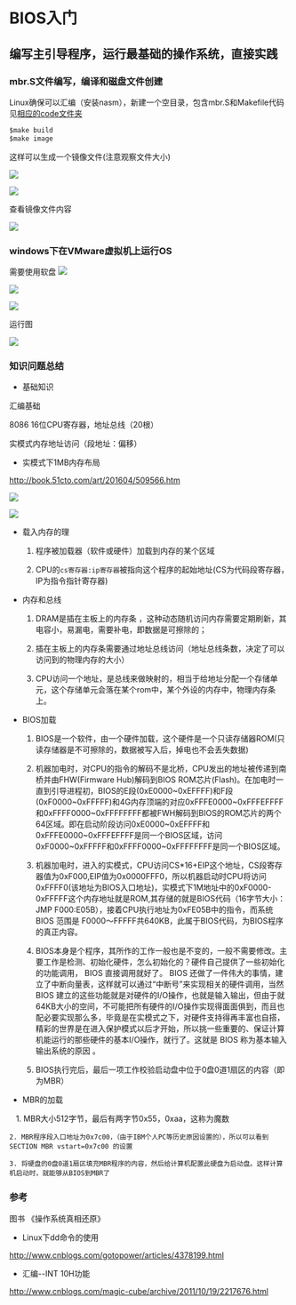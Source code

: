 # BIOS入门

## 编写主引导程序，运行最基础的操作系统，直接实践

### mbr.S文件编写，编译和磁盘文件创建

Linux确保可以汇编（安装nasm），新建一个空目录，包含mbr.S和Makefile代码见<a href="https://github.com/doctording/os/tree/master/docs/content/01_BIOS_to_MBR/code" target="_blank">相应的code文件夹</a>

```java
$make build
$make image
```

这样可以生成一个镜像文件(注意观察文件大小)

![](../01_BIOS_to_MBR/imgs/mk_01.jpg)

![](../01_BIOS_to_MBR/imgs/mk_02.jpg)

查看镜像文件内容

![](../01_BIOS_to_MBR/imgs/xxd.jpg)

### windows下在VMware虚拟机上运行OS

需要使用软盘
![](../01_BIOS_to_MBR/imgs/vm_01.jpg)

![](../01_BIOS_to_MBR/imgs/vm_02.jpg)

![](../01_BIOS_to_MBR/imgs/vm_03.jpg)

运行图

![](../01_BIOS_to_MBR/imgs/vm_04.jpg)

### 知识问题总结

* 基础知识

汇编基础

8086 16位CPU寄存器，地址总线（20根）

实模式内存地址访问（段地址：偏移）

* 实模式下1MB内存布局

http://book.51cto.com/art/201604/509566.htm

![](../01_BIOS_to_MBR/imgs/mbr_1.jpg)

![](../01_BIOS_to_MBR/imgs/mbr_2.jpg)

* 载入内存的理

    1. 程序被加载器（软件或硬件）加载到内存的某个区域

    2. CPU的`cs寄存器:ip寄存器`被指向这个程序的起始地址(CS为代码段寄存器，IP为指令指针寄存器)

* 内存和总线

    1. DRAM是插在主板上的内存条 ，这种动态随机访问内存需要定期刷新，其电容小，易漏电，需要补电，即数据是可擦除的；

    2. 插在主板上的内存条需要通过地址总线访问（地址总线条数，决定了可以访问到的物理内存的大小）

    3. CPU访问一个地址，是总线来做映射的，相当于给地址分配一个存储单元，这个存储单元会落在某个rom中，某个外设的内存中，物理内存条上。

* BIOS加载

    1. BIOS是一个软件，由一个硬件加载，这个硬件是一个只读存储器ROM(只读存储器是不可擦除的，数据被写入后，掉电也不会丢失数据)

    2. 机器加电时，对CPU的指令的解码不是北桥，CPU发出的地址被传递到南桥并由FHW(Firmware Hub)解码到BIOS ROM芯片(Flash)。在加电时一直到引导进程初，BIOS的E段(0xE0000~0xEFFFF)和F段(0xF0000~0xFFFFF)和4G内存顶端的对应0xFFFE0000~0xFFFEFFFF和0xFFFF0000~0xFFFFFFFF都被FWH解码到BIOS的ROM芯片的两个64区域。即在启动阶段访问0xE0000~0xEFFFF和0xFFFE0000~0xFFFEFFFF是同一个BIOS区域，访问0xF0000~0xFFFFF和0xFFFF0000~0xFFFFFFFF是同一个BIOS区域。

    3. 机器加电时，进入的实模式，CPU访问CS*16+EIP这个地址，CS段寄存器值为0xF000,EIP值为0x0000FFF0，所以机器启动时CPU将访问0xFFFF0(该地址为BIOS入口地址)，实模式下1M地址中的0xF0000-0xFFFFF这个内存地址就是ROM,其存储的就是BIOS代码（16字节大小：JMP F000:E05B），接着CPU执行地址为0xFE05B中的指令，而系统 BIOS 范围是 F0000～FFFFF共640KB，此属于BIOS代码，为BIOS程序的真正内容。

    4. BIOS本身是个程序，其所作的工作一般也是不变的，一般不需要修改。主要工作是检测、初始化硬件，怎么初始化的？硬件自己提供了一些初始化的功能调用， BIOS 直接调用就好了。 BIOS 还做了一件伟大的事情，建立了中断向量表，这样就可以通过“中断号”来实现相关的硬件调用，当然 BIOS 建立的这些功能就是对硬件的I/O操作，也就是输入输出，但由于就 64KB大小的空间，不可能把所有硬件的I/O操作实现得面面俱到，而且也配必要实现那么多，毕竟是在实模式之下，对硬件支持得再丰富也自搭，精彩的世界是在进入保护模式以后才开始，所以挑一些重要的、保证计算机能运行的那些硬件的基本I/O操作，就行了。这就是 BIOS 称为基本输入输出系统的原因 。

    5. BIOS执行完后，最后一项工作校验启动盘中位于0盘0道1扇区的内容（即为MBR）

* MBR的加载

    1. MBR大小512字节，最后有两字节0x55，0xaa，这称为魔数

    2. MBR程序段入口地址为0x7c00，（由于IBM个人PC等历史原因设置的），所以可以看到SECTION MBR vstart=0x7c00 的设置

    3. 将硬盘的0盘0道1扇区填充MBR程序的内容，然后给计算机配置此硬盘为启动盘。这样计算机启动时，就能够从BIOS到MBR了

### 参考

图书 《操作系统真相还原》

* Linux下dd命令的使用

http://www.cnblogs.com/gotopower/articles/4378199.html

* 汇编--INT 10H功能

http://www.cnblogs.com/magic-cube/archive/2011/10/19/2217676.html
